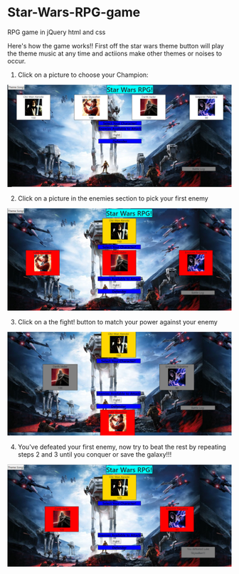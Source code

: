 # Star-Wars-RPG-game
RPG game in jQuery html and css

Here's how the game works!!
First off the star wars theme button will play the theme music at any time and actiions make other themes or noises to occur.

1. Click on a picture to choose your Champion:

![beginning-game-screenshot](assets/Images/beginning-game-screenshot.PNG?raw=true "beginning-game-screenshot")

2. Click on a picture in the enemies section to pick your first enemy

![choose-your-enemy](assets/Images/choose-your-enemy-screenshot.PNG?raw=true "choose-your-enemy")

3. Click on a the fight! button to match your power against your enemy

![battle-screenshot](assets/Images/battle-screenshot.PNG?raw=true "battle-screenshot")

4. You've defeated your first enemy, now try to beat the rest by repeating steps 2 and 3 until you conquer or save the galaxy!!!

![victory-screenshot](assets/Images/victory-screenshot.PNG?raw=true "victory-screenshot")



